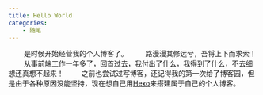 ```yaml
---
title: Hello World
categories: 
    - 随笔
---
```

&nbsp;&nbsp;&nbsp;&nbsp;&nbsp;&nbsp;&nbsp;&nbsp;是时候开始经营我的个人博客了。
&nbsp;&nbsp;&nbsp;&nbsp;&nbsp;&nbsp;&nbsp;&nbsp;路漫漫其修远兮，吾将上下而求索！
&nbsp;&nbsp;&nbsp;&nbsp;&nbsp;&nbsp;&nbsp;&nbsp;从事前端工作一年多了，回首过去，我付出了什么，我得到了什么，不去细想还真想不起来！
&nbsp;&nbsp;&nbsp;&nbsp;&nbsp;&nbsp;&nbsp;&nbsp;之前也尝试过写博客，还记得我的第一次给了博客园，但是由于各种原因没能坚持，现在想自己用[Hexo][1]来搭建属于自己的个人博客。

[1]: https://hexo.io/zh-cn/ "Hexo"
